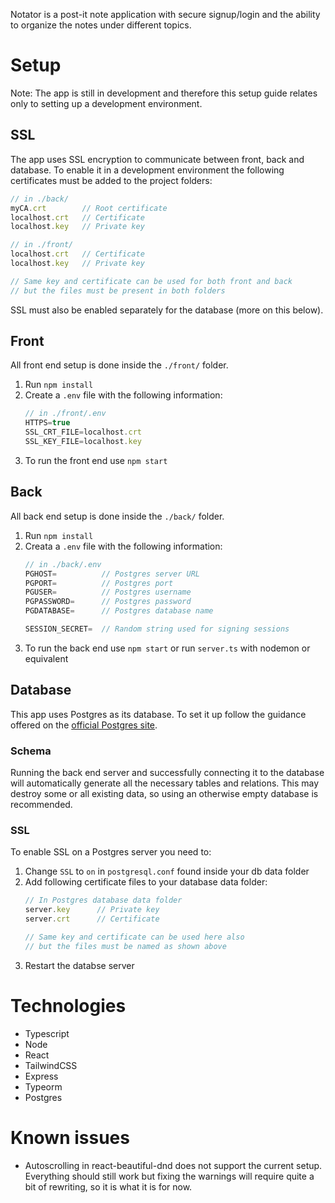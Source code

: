 Notator is a post-it note application with secure signup/login and the ability to organize the notes under different topics.

# Setup
Note: The app is still in development and therefore this setup guide relates only to setting up a development environment.

## SSL
The app uses SSL encryption to communicate between front, back and database. To enable it in a development environment the following certificates must be added to the project folders:

``` javascript
// in ./back/
myCA.crt        // Root certificate
localhost.crt   // Certificate
localhost.key   // Private key

// in ./front/
localhost.crt   // Certificate
localhost.key   // Private key

// Same key and certificate can be used for both front and back 
// but the files must be present in both folders
```

SSL must also be enabled separately for the database (more on this below).

## Front
All front end setup is done inside the `./front/` folder.

1. Run `npm install`
2. Create a `.env` file with the following information:
    ``` javascript
    // in ./front/.env
    HTTPS=true
    SSL_CRT_FILE=localhost.crt
    SSL_KEY_FILE=localhost.key
    ```
3. To run the front end use `npm start`

## Back
All back end setup is done inside the `./back/` folder.

1. Run `npm install`
2. Creata a `.env` file with the following information:
    ``` javascript
    // in ./back/.env
    PGHOST=          // Postgres server URL
    PGPORT=          // Postgres port
    PGUSER=          // Postgres username
    PGPASSWORD=      // Postgres password
    PGDATABASE=      // Postgres database name

    SESSION_SECRET=  // Random string used for signing sessions
    ```
3. To run the back end use `npm start` or run `server.ts` with nodemon or equivalent

## Database
This app uses Postgres as its database. To set it up follow the guidance offered on the [official Postgres site](https://www.postgresql.org/).

### Schema
Running the back end server and successfully connecting it to the database will automatically generate all the necessary tables and relations. This may destroy some or all existing data, so using an otherwise empty database is recommended.

### SSL
To enable SSL on a Postgres server you need to:
1. Change `SSL` to `on` in `postgresql.conf` found inside your db data folder
2. Add following certificate files to your database data folder: 
    ```javascript
    // In Postgres database data folder
    server.key      // Private key
    server.crt      // Certificate

    // Same key and certificate can be used here also
    // but the files must be named as shown above
    ```
3. Restart the databse server

# Technologies
* Typescript
* Node
* React
* TailwindCSS
* Express
* Typeorm
* Postgres

# Known issues
* Autoscrolling in react-beautiful-dnd does not support the current setup. Everything should still work but fixing the warnings will require quite a bit of rewriting, so it is what it is for now.